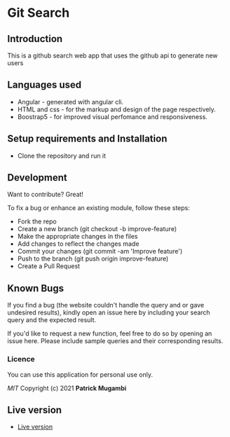 # Git Search
## Introduction
 This is a github search web app that uses the github api to generate new users
## Languages used
- Angular - generated with angular cli.
- HTML and css - for the markup and design of the page respectively.
- Boostrap5 - for improved visual perfomance and responsiveness.

## Setup requirements and Installation
- Clone the repository and run it
## Development

Want to contribute? Great!

To fix a bug or enhance an existing module, follow these steps:
- Fork the repo
- Create a new branch (git checkout -b improve-feature)
- Make the appropriate changes in the files
- Add changes to reflect the changes made
- Commit your changes (git commit -am 'Improve feature')
- Push to the branch (git push origin improve-feature)
- Create a Pull Request

## Known Bugs

If you find a bug (the website couldn't handle the query and or gave undesired results), kindly open an issue here by including your search query and the expected result.

If you'd like to request a new function, feel free to do so by opening an issue here. Please include sample queries and their corresponding results.
### Licence
You can use this application for personal use only.

*MIT*
Copyright (c) 2021 **Patrick Mugambi**

## Live version
- [Live version]()